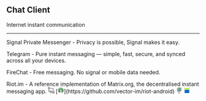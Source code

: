 ## Chat Client

Internet instant communication

---

Signal Private Messenger - Privacy is possible, Signal makes it easy.

Telegram - Pure instant messaging — simple, fast, secure, and synced across all your devices.

FireChat - Free messaging. No signal or mobile data needed.

Riot.im - A reference implementation of Matrix.org, the decentralised instant messaging app. ![](../assets/multi_platform.png) [![](../assets/open-source-icon.png "Apache 2.0@GitHub: https://github.com/vector-im/riot-android")](https://github.com/vector-im/riot-android) ![](../assets/earth-globe.png) [![](../assets/fdroid.png "Available on F-Droid")](https://f-droid.org/packages/im.vector.alpha/)
